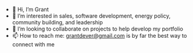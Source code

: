 - 👋 Hi, I’m Grant
- 👀 I’m interested in sales, software development, energy policy, community building, and leadership
- 💞️ I’m looking to collaborate on projects to help develop my portfolio
- 📫 How to reach me: grantdever@gmail.com is by far the best way to connect with me
